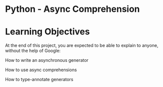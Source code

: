 # Python - Async Comprehension

# Learning Objectives
At the end of this project, you are expected to be able to explain to anyone, without the help of Google:

How to write an asynchronous generator

How to use async comprehensions

How to type-annotate generators